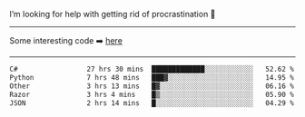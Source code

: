 I’m looking for help with getting rid of procrastination 🤔

-----

Some interesting code :arrow_right: [here](https://github.com/zhen8838/playground)

-----

<!--START_SECTION:waka-->

```txt
C#                 27 hrs 30 mins  █████████████░░░░░░░░░░░░   52.62 %
Python             7 hrs 48 mins   ███▓░░░░░░░░░░░░░░░░░░░░░   14.95 %
Other              3 hrs 13 mins   █▓░░░░░░░░░░░░░░░░░░░░░░░   06.16 %
Razor              3 hrs 4 mins    █▒░░░░░░░░░░░░░░░░░░░░░░░   05.90 %
JSON               2 hrs 14 mins   █░░░░░░░░░░░░░░░░░░░░░░░░   04.29 %
```

<!--END_SECTION:waka-->

<!--
**zhen8838/zhen8838** is a ✨ _special_ ✨ repository because its `README.md` (this file) appears on your GitHub profile.

Here are some ideas to get you started:

- 🔭 I’m currently working on ...
- 🌱 I’m currently learning ...
- 👯 I’m looking to collaborate on ...
 ...
- 💬 Ask me about ...
- 📫 How to reach me: ...
- 😄 Pronouns: ...
- ⚡ Fun fact: ...
-->
